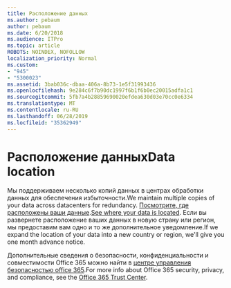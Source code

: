 ```yaml
---
title: Расположение данных
ms.author: pebaum
author: pebaum
ms.date: 6/20/2018
ms.audience: ITPro
ms.topic: article
ROBOTS: NOINDEX, NOFOLLOW
localization_priority: Normal
ms.custom:
- "945"
- "5300023"
ms.assetid: 3bab036c-dbaa-406a-8b73-1e5f31993436
ms.openlocfilehash: 9e284c6f7b90dc1997f6b1f6b0ec20015adfa1c1
ms.sourcegitcommit: 5fb7a4b28859690020efdea630d03e70cc0e6334
ms.translationtype: MT
ms.contentlocale: ru-RU
ms.lasthandoff: 06/28/2019
ms.locfileid: "35362949"
---
```

# <a name="data-location"></a><span data-ttu-id="2100e-102">Расположение данных</span><span class="sxs-lookup"><span data-stu-id="2100e-102">Data location</span></span>

<span data-ttu-id="2100e-103">Мы поддерживаем несколько копий данных в центрах обработки данных для обеспечения избыточности.</span><span class="sxs-lookup"><span data-stu-id="2100e-103">We maintain multiple copies of your data across datacenters for redundancy.</span></span> <span data-ttu-id="2100e-104">[Посмотрите, где расположены ваши данные](https://office.com/datamaps).</span><span class="sxs-lookup"><span data-stu-id="2100e-104">[See where your data is located](https://office.com/datamaps).</span></span> <span data-ttu-id="2100e-105">Если вы развернете расположение ваших данных в новую страну или регион, мы предоставим вам одно и то же дополнительное уведомление.</span><span class="sxs-lookup"><span data-stu-id="2100e-105">If we expand the location of your data into a new country or region, we'll give you one month advance notice.</span></span>
  
<span data-ttu-id="2100e-106">Дополнительные сведения о безопасности, конфиденциальности и совместимости Office 365 можно найти в [центре управления безопасностью office 365](https://products.office.com/business/office-365-trust-center-welcome).</span><span class="sxs-lookup"><span data-stu-id="2100e-106">For more info about Office 365 security, privacy, and compliance, see the [Office 365 Trust Center](https://products.office.com/business/office-365-trust-center-welcome).</span></span>
  